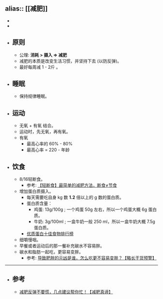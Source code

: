 alias:: [[减肥]]
---

-
-
- ## 原则
	- 公理: **消耗 > 摄入 => 减肥**
	- 减肥的本质是改变生活习惯，并坚持下去 (以防反弹)。
	- 最好每周减 1 - 2斤 。
- ## 睡眠
	- 保持规律睡眠。
- ## 运动
	- 无氧 + 有氧 结合。
	- 运动时，先无氧，再有氧。
	- 有氧
		- 最高心率的 60% - 80%
		- 最高心率 = 220 - 年龄
- ## 饮食
	- 8/16轻断食。
		- 参考: [【轻断食】最简单的减肥方法，断食≠节食](https://www.bilibili.com/video/BV1p5411d7Dg/?spm_id_from=333.337.search-card.all.click&vd_source=f1fbb083ddef12dcff3388779faac201)
	- 增加蛋白质摄入。
		- 每天需要吃自身 kg 数 **1.2** 倍以上的 g 数的蛋白质。
		- 蛋白质含量：
			- 鸡蛋: 13g/100g ; 一个鸡蛋 50g 左右，所以一个鸡蛋大概 6g 蛋白质。
			- 牛奶: 3g/100ml ; 一盒牛奶一般 250 ml，所以一盒牛奶大概 7.5g 蛋白质。
		- [优质蛋白十佳食物排行榜](https://hospital.pku.edu.cn/info/1056/1935.htm)
	- 细嚼慢咽。
	- 早餐或者运动后的那一餐补充碳水不容易胖。
	- 碳水和脂肪一起吃，更容易变胖。
		- 参考: [导致肥胖的元凶是谁，怎么吃更不容易变胖？【略长干货预警】](https://www.bilibili.com/video/BV1da411e71f/?vd_source=f1fbb083ddef12dcff3388779faac201)
- ---
- ## 参考
	- [减肥反弹不要慌，几点建议帮你忙！【减肥真谛】](https://www.bilibili.com/video/BV1ET4y1X7v7/?spm_id_from=333.337.search-card.all.click&vd_source=f1fbb083ddef12dcff3388779faac201)